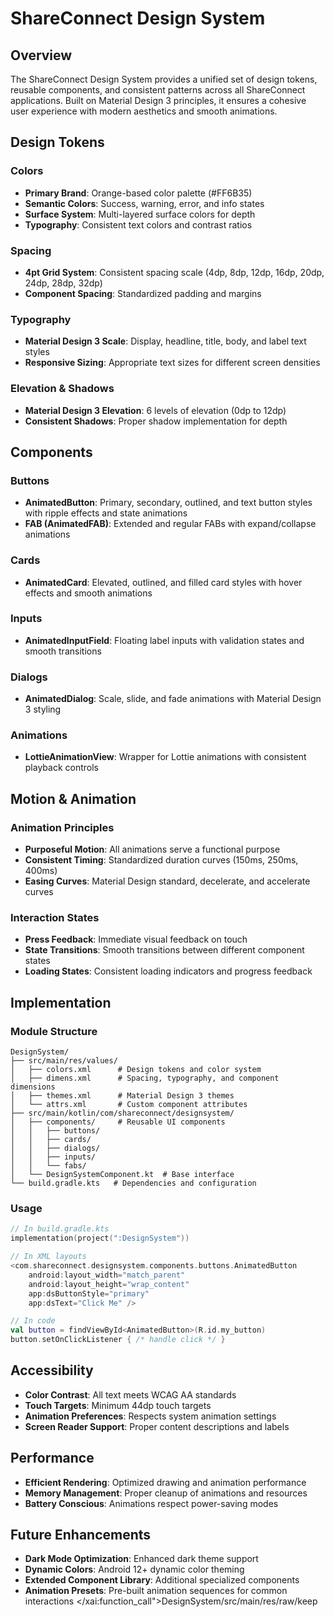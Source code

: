 # ShareConnect Design System

## Overview

The ShareConnect Design System provides a unified set of design tokens, reusable components, and consistent patterns across all ShareConnect applications. Built on Material Design 3 principles, it ensures a cohesive user experience with modern aesthetics and smooth animations.

## Design Tokens

### Colors
- **Primary Brand**: Orange-based color palette (#FF6B35)
- **Semantic Colors**: Success, warning, error, and info states
- **Surface System**: Multi-layered surface colors for depth
- **Typography**: Consistent text colors and contrast ratios

### Spacing
- **4pt Grid System**: Consistent spacing scale (4dp, 8dp, 12dp, 16dp, 20dp, 24dp, 28dp, 32dp)
- **Component Spacing**: Standardized padding and margins

### Typography
- **Material Design 3 Scale**: Display, headline, title, body, and label text styles
- **Responsive Sizing**: Appropriate text sizes for different screen densities

### Elevation & Shadows
- **Material Design 3 Elevation**: 6 levels of elevation (0dp to 12dp)
- **Consistent Shadows**: Proper shadow implementation for depth

## Components

### Buttons
- **AnimatedButton**: Primary, secondary, outlined, and text button styles with ripple effects and state animations
- **FAB (AnimatedFAB)**: Extended and regular FABs with expand/collapse animations

### Cards
- **AnimatedCard**: Elevated, outlined, and filled card styles with hover effects and smooth animations

### Inputs
- **AnimatedInputField**: Floating label inputs with validation states and smooth transitions

### Dialogs
- **AnimatedDialog**: Scale, slide, and fade animations with Material Design 3 styling

### Animations
- **LottieAnimationView**: Wrapper for Lottie animations with consistent playback controls

## Motion & Animation

### Animation Principles
- **Purposeful Motion**: All animations serve a functional purpose
- **Consistent Timing**: Standardized duration curves (150ms, 250ms, 400ms)
- **Easing Curves**: Material Design standard, decelerate, and accelerate curves

### Interaction States
- **Press Feedback**: Immediate visual feedback on touch
- **State Transitions**: Smooth transitions between different component states
- **Loading States**: Consistent loading indicators and progress feedback

## Implementation

### Module Structure
```
DesignSystem/
├── src/main/res/values/
│   ├── colors.xml      # Design tokens and color system
│   ├── dimens.xml      # Spacing, typography, and component dimensions
│   ├── themes.xml      # Material Design 3 themes
│   └── attrs.xml       # Custom component attributes
├── src/main/kotlin/com/shareconnect/designsystem/
│   ├── components/     # Reusable UI components
│   │   ├── buttons/
│   │   ├── cards/
│   │   ├── dialogs/
│   │   ├── inputs/
│   │   └── fabs/
│   └── DesignSystemComponent.kt  # Base interface
└── build.gradle.kts   # Dependencies and configuration
```

### Usage
```kotlin
// In build.gradle.kts
implementation(project(":DesignSystem"))

// In XML layouts
<com.shareconnect.designsystem.components.buttons.AnimatedButton
    android:layout_width="match_parent"
    android:layout_height="wrap_content"
    app:dsButtonStyle="primary"
    app:dsText="Click Me" />

// In code
val button = findViewById<AnimatedButton>(R.id.my_button)
button.setOnClickListener { /* handle click */ }
```

## Accessibility

- **Color Contrast**: All text meets WCAG AA standards
- **Touch Targets**: Minimum 44dp touch targets
- **Animation Preferences**: Respects system animation settings
- **Screen Reader Support**: Proper content descriptions and labels

## Performance

- **Efficient Rendering**: Optimized drawing and animation performance
- **Memory Management**: Proper cleanup of animations and resources
- **Battery Conscious**: Animations respect power-saving modes

## Future Enhancements

- **Dark Mode Optimization**: Enhanced dark theme support
- **Dynamic Colors**: Android 12+ dynamic color theming
- **Extended Component Library**: Additional specialized components
- **Animation Presets**: Pre-built animation sequences for common interactions</content>
</xai:function_call">DesignSystem/src/main/res/raw/keep